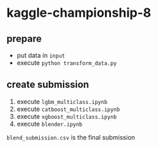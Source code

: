 # kaggle-championship-8

## prepare
- put data in `input`
- execute `python transform_data.py`

## create submission
1. execute `lgbm_multiclass.ipynb`
1. execute `catboost_multiclass.ipynb`
1. execute `xgboost_multiclass.ipynb`
1. execute `blender.ipynb`

`blend_submission.csv` is the final submission
